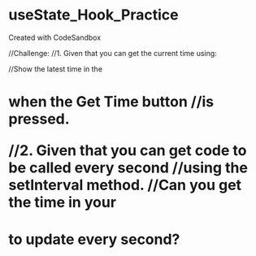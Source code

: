 # useState_Hook_Practice
Created with CodeSandbox


//Challenge:
//1. Given that you can get the current time using:

//Show the latest time in the <h1> when the Get Time button
//is pressed.

//2. Given that you can get code to be called every second
//using the setInterval method.
//Can you get the time in your <h1> to update every second?
